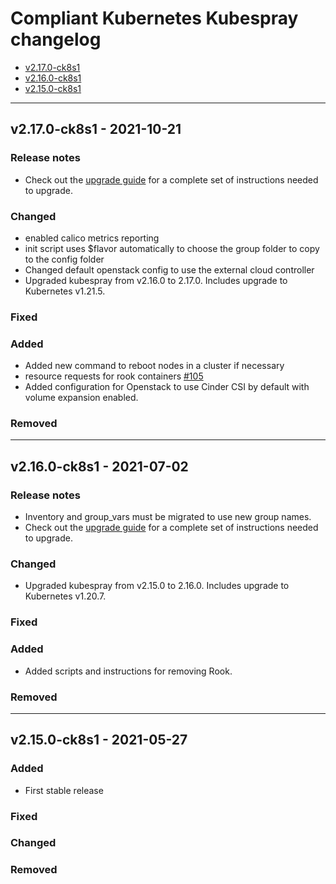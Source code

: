 # Compliant Kubernetes Kubespray changelog
<!-- BEGIN TOC -->
- [v2.17.0-ck8s1](#v2170-ck8s1---2021-10-21)
- [v2.16.0-ck8s1](#v2160-ck8s1---2021-07-02)
- [v2.15.0-ck8s1](#v2150-ck8s1---2021-05-27)
<!-- END TOC -->

-------------------------------------------------
## v2.17.0-ck8s1 - 2021-10-21

### Release notes

- Check out the [upgrade guide](migration/v2.16.0-ck8s1-v2.17.0-ck8s1/upgrade-cluster.md) for a complete set of instructions needed to upgrade.

### Changed

- enabled calico metrics reporting
- init script uses $flavor automatically to choose the group folder to copy to the config folder
- Changed default openstack config to use the external cloud controller
- Upgraded kubespray from v2.16.0 to 2.17.0.
    Includes upgrade to Kubernetes v1.21.5.

### Fixed

### Added

- Added new command to reboot nodes in a cluster if necessary
- resource requests for rook containers [#105](https://github.com/elastisys/compliantkubernetes-kubespray/pull/105)
- Added configuration for Openstack to use Cinder CSI by default with volume expansion enabled.

### Removed

-------------------------------------------------
## v2.16.0-ck8s1 - 2021-07-02

### Release notes

- Inventory and group_vars must be migrated to use new group names.
- Check out the [upgrade guide](migration/v2.15.0-ck8s1-v2.16.0-ck8s1/upgrade-cluster.md) for a complete set of instructions needed to upgrade.

### Changed

- Upgraded kubespray from v2.15.0 to 2.16.0.
  Includes upgrade to Kubernetes v1.20.7.

### Fixed

### Added

- Added scripts and instructions for removing Rook.

### Removed

-------------------------------------------------
## v2.15.0-ck8s1 - 2021-05-27

### Added

- First stable release

### Fixed

### Changed

### Removed
